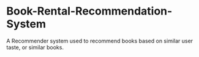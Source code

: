 # Book-Rental-Recommendation-System
A Recommender system used to recommend books based on similar user taste, or similar books.
